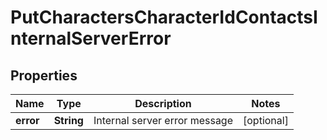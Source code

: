 
# PutCharactersCharacterIdContactsInternalServerError

## Properties
Name | Type | Description | Notes
------------ | ------------- | ------------- | -------------
**error** | **String** | Internal server error message |  [optional]



